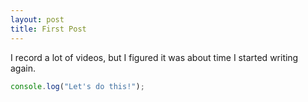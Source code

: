 ```yaml
---
layout: post
title: First Post
---
```


I record a lot of videos, but I figured it was about time I started writing again.

```js
console.log("Let's do this!");
```